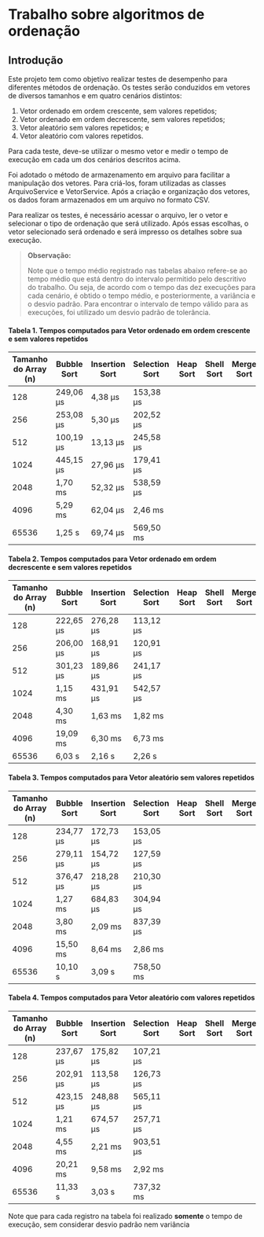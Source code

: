 # Trabalho sobre algoritmos de ordenação

## Introdução

Este projeto tem como objetivo realizar testes de desempenho para diferentes métodos de ordenação. 
Os testes serão conduzidos em vetores de diversos tamanhos e em quatro cenários distintos:

1. Vetor ordenado em ordem crescente, sem valores repetidos;
2. Vetor ordenado em ordem decrescente, sem valores repetidos;
3. Vetor aleatório sem valores repetidos; e
4. Vetor aleatório com valores repetidos.

Para cada teste, deve-se utilizar o mesmo vetor e medir o tempo de execução em cada um dos cenários descritos acima.

Foi adotado o método de armazenamento em arquivo para facilitar a manipulação dos vetores. Para criá-los, foram utilizadas as classes ArquivoService e VetorService. Após a criação e organização dos vetores, os dados foram armazenados em um arquivo no formato CSV.

Para realizar os testes, é necessário acessar o arquivo, ler o vetor e selecionar o tipo de ordenação que será utilizado. Após essas escolhas, o vetor selecionado será ordenado e será impresso os detalhes sobre sua execução.

> **Observação:**
>
> Note que o tempo médio registrado nas tabelas abaixo refere-se ao tempo médio que está dentro do intervalo permitido pelo descritivo do trabalho. Ou seja, de acordo com o tempo das dez execuções para cada cenário, é obtido o tempo médio, e posteriormente, a variância e o desvio padrão. Para encontrar o intervalo de tempo válido para as execuções, foi utilizado um desvio padrão de tolerância.


#### Tabela 1. Tempos computados para Vetor ordenado em ordem crescente e sem valores repetidos 

| Tamanho do Array (n) | Bubble Sort  | Insertion Sort | Selection Sort | Heap Sort   | Shell Sort  | Merge Sort  | Quick Sort  |
|----------------------|--------------|----------------|----------------|-------------|-------------|-------------|-------------|
| 128                  |  249,06 µs   |     4,38 µs    |    153,38 µs   |             |             |             |             |
| 256                  |  253,08 µs   |     5,30 µs    |    202,52 µs   |             |             |             |             |
| 512                  |  100,19 µs   |    13,13 µs    |    245,58 µs   |             |             |             |             |
| 1024                 |  445,15 µs   |    27,96 µs    |    179,41 µs   |             |             |             |             |
| 2048                 |    1,70 ms   |    52,32 µs    |    538,59 µs   |             |             |             |             |
| 4096                 |    5,29 ms   |    62,04 µs    |      2,46 ms   |             |             |             |             |
| 65536                |    1,25 s    |    69,74 µs    |    569,50 ms   |             |             |             |             |


#### Tabela 2. Tempos computados para Vetor ordenado em ordem decrescente e sem valores repetidos

| Tamanho do Array (n) | Bubble Sort  | Insertion Sort | Selection Sort | Heap Sort   | Shell Sort  | Merge Sort  | Quick Sort  |
|----------------------|--------------|----------------|----------------|-------------|-------------|-------------|-------------|
| 128                  |  222,65 µs   |   276,28 µs    |    113,12 µs   |             |             |             |             |
| 256                  |  206,00 µs   |   168,91 µs    |    120,91 µs   |             |             |             |             |
| 512                  |  301,23 µs   |   189,86 µs    |    241,17 µs   |             |             |             |             |
| 1024                 |    1,15 ms   |   431,91 µs    |    542,57 µs   |             |             |             |             |
| 2048                 |    4,30 ms   |     1,63 ms    |      1,82 ms   |             |             |             |             |
| 4096                 |   19,09 ms   |     6,30 ms    |      6,73 ms   |             |             |             |             |
| 65536                |     6,03 s   |      2,16 s    |      2,26  s   |             |             |             |             |

#### Tabela 3. Tempos computados para Vetor aleatório sem valores repetidos

| Tamanho do Array (n) | Bubble Sort  | Insertion Sort | Selection Sort | Heap Sort   | Shell Sort  | Merge Sort  | Quick Sort  |
|----------------------|--------------|----------------|----------------|-------------|-------------|-------------|-------------|
| 128                  |  234,77 µs   |   172,73 µs    |    153,05 µs   |             |             |             |             |
| 256                  |  279,11 µs   |   154,72 µs    |    127,59 µs   |             |             |             |             |
| 512                  |  376,47 µs   |   218,28 µs    |    210,30 µs   |             |             |             |             |
| 1024                 |    1,27 ms   |   684,83 µs    |    304,94 µs   |             |             |             |             |
| 2048                 |    3,80 ms   |     2,09 ms    |    837,39 µs   |             |             |             |             |
| 4096                 |   15,50 ms   |     8,64 ms    |      2,86 ms   |             |             |             |             |
| 65536                |    10,10 s   |      3,09 s    |   758,50  ms   |             |             |             |             |

#### Tabela 4. Tempos computados para Vetor aleatório com valores repetidos

| Tamanho do Array (n) | Bubble Sort  | Insertion Sort | Selection Sort | Heap Sort   | Shell Sort  | Merge Sort  | Quick Sort  |
|----------------------|--------------|----------------|----------------|-------------|-------------|-------------|-------------|
| 128                  |  237,67 µs   |   175,82 µs    |    107,21 µs   |             |             |             |             |
| 256                  |  202,91 µs   |   113,58 µs    |    126,73 µs   |             |             |             |             |
| 512                  |  423,15 µs   |   248,88 µs    |    565,11 µs   |             |             |             |             |
| 1024                 |    1,21 ms   |   674,57 µs    |    257,71 µs   |             |             |             |             |
| 2048                 |    4,55 ms   |     2,21 ms    |    903,51 µs   |             |             |             |             |
| 4096                 |   20,21 ms   |     9,58 ms    |      2,92 ms   |             |             |             |             |
| 65536                |    11,33 s   |     3,03 s     |    737,32 ms   |             |             |             |             |

Note que para cada registro na tabela foi realizado **somente** o tempo de execução, sem considerar desvio padrão nem variância
